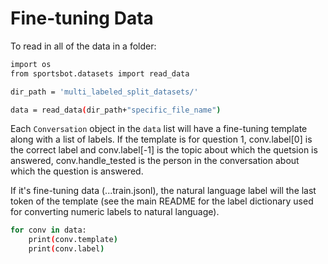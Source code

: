 # Fine-tuning Data

To read in all of the data in a folder:

```sh
import os
from sportsbot.datasets import read_data

dir_path = 'multi_labeled_split_datasets/'

data = read_data(dir_path+"specific_file_name")
```

Each `Conversation` object in the `data` list will have a fine-tuning template along with a list of labels. If the template is for question 1, conv.label[0] is the correct label and conv.label[-1] is the topic about which the quetsion is answered, conv.handle_tested is the person in the conversation about which the question is answered.

If it's fine-tuning data (...train.jsonl), the natural language label will the last token of the template (see the main README for the label dictionary used for converting numeric labels to natural language).

```sh
for conv in data:
    print(conv.template)
    print(conv.label)
```
